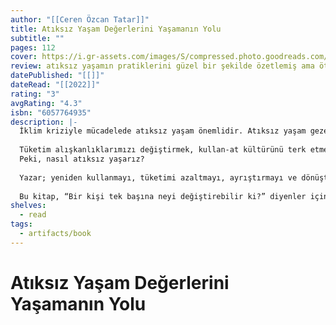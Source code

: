 ```yaml
---
author: "[[Ceren Özcan Tatar]]"
title: Atıksız Yaşam Değerlerini Yaşamanın Yolu
subtitle: ""
pages: 112
cover: https://i.gr-assets.com/images/S/compressed.photo.goodreads.com/books/1624867177l/58444672._SY475_.jpg
review: atıksız yaşamın pratiklerini güzel bir şekilde özetlemiş ama ötesine geçememiş. belki sesli kitap olarak dinlediğim için kitabın tadını alamamış olabilirim.
datePublished: "[[]]"
dateRead: "[[2022]]"
rating: "3"
avgRating: "4.3"
isbn: "6057764935"
description: |-
  İklim kriziyle mücadelede atıksız yaşam önemlidir. Atıksız yaşam gezegenle barışık, zararsız ve sade yaşam pratiklerinden geçer.  
    
  Tüketim alışkanlıklarımızı değiştirmek, kullan-at kültürünü terk etmek ve atık biriktirmeden yaşamak mümkün! Bu, hep beraber yapıldığında ise daha anlamlı. Ceren Özcan Tatar, atıksız yaşama geçişte ilk adımın önemini vurguluyor ve okurlarını dönüşüme davet ediyor.  
  Peki, nasıl atıksız yaşarız?  
    
  Yazar; yeniden kullanmayı, tüketimi azaltmayı, ayrıştırmayı ve dönüştürmeyi kendi deneyimlerinden yola çıkarak okurlarıyla paylaşıyor. Kişisel bakım ürünlerinden mutfak alışverişine, kompost yapımından plastik tüketimine kadar olan meseleler, açıklayıcı ve detaylı bir anlatımla “atıksız yaşama rehberine” dönüşüyor.  
    
  Bu kitap, “Bir kişi tek başına neyi değiştirebilir ki?” diyenler için gerçek bir yol gösterici.
shelves:
  - read
tags:
  - artifacts/book
---
```

#  Atıksız Yaşam Değerlerini Yaşamanın Yolu
